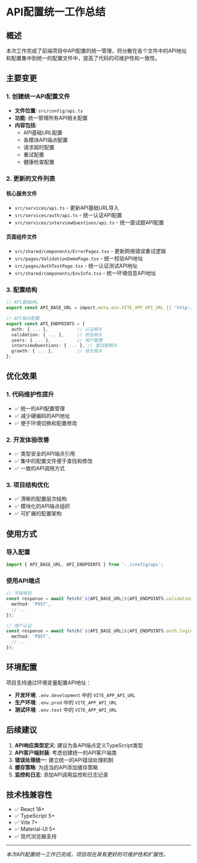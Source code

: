 # API配置统一工作总结

## 概述
本次工作完成了前端项目中API配置的统一管理，将分散在各个文件中的API地址和配置集中到统一的配置文件中，提高了代码的可维护性和一致性。

## 主要变更

### 1. 创建统一API配置文件
- **文件位置**: `src/config/api.ts`
- **功能**: 统一管理所有API相关配置
- **内容包括**:
  - API基础URL配置
  - 各模块API端点配置
  - 请求超时配置
  - 重试配置
  - 健康检查配置

### 2. 更新的文件列表

#### 核心服务文件
- `src/services/api.ts` - 更新API基础URL导入
- `src/services/auth/api.ts` - 统一认证API配置
- `src/services/interviewQuestions/api.ts` - 统一面试题API配置

#### 页面组件文件
- `src/shared/components/ErrorPages.tsx` - 更新网络错误重试逻辑
- `src/pages/ValidationDemoPage.tsx` - 统一校验API地址
- `src/pages/AuthTestPage.tsx` - 统一认证测试API地址
- `src/shared/components/EnvInfo.tsx` - 统一环境信息API地址

### 3. 配置结构

```typescript
// API基础URL
export const API_BASE_URL = import.meta.env.VITE_APP_API_URL || 'http://localhost:8000/api';

// API端点配置
export const API_ENDPOINTS = {
  auth: { ... },           // 认证相关
  validation: { ... },     // 校验相关
  users: { ... },          // 用户管理
  interviewQuestions: { ... }, // 面试题相关
  growth: { ... },         // 成长相关
};
```

## 优化效果

### 1. 代码维护性提升
- ✅ 统一的API配置管理
- ✅ 减少硬编码的API地址
- ✅ 便于环境切换和配置修改

### 2. 开发体验改善
- ✅ 类型安全的API端点引用
- ✅ 集中的配置文件便于查找和修改
- ✅ 一致的API调用方式

### 3. 项目结构优化
- ✅ 清晰的配置层次结构
- ✅ 模块化的API端点组织
- ✅ 可扩展的配置架构

## 使用方式

### 导入配置
```typescript
import { API_BASE_URL, API_ENDPOINTS } from '../config/api';
```

### 使用API端点
```typescript
// 字段校验
const response = await fetch(`${API_BASE_URL}${API_ENDPOINTS.validation.field}`, {
  method: 'POST',
  // ...
});

// 用户认证
const response = await fetch(`${API_BASE_URL}${API_ENDPOINTS.auth.login}`, {
  method: 'POST',
  // ...
});
```

## 环境配置

项目支持通过环境变量配置API地址：

- **开发环境**: `.env.development` 中的 `VITE_APP_API_URL`
- **生产环境**: `.env.prod` 中的 `VITE_APP_API_URL`
- **测试环境**: `.env.test` 中的 `VITE_APP_API_URL`

## 后续建议

1. **API响应类型定义**: 建议为各API端点定义TypeScript类型
2. **API客户端封装**: 考虑创建统一的API客户端类
3. **错误处理统一**: 建立统一的API错误处理机制
4. **缓存策略**: 为适当的API添加缓存策略
5. **监控和日志**: 添加API调用监控和日志记录

## 技术栈兼容性

- ✅ React 18+
- ✅ TypeScript 5+
- ✅ Vite 7+
- ✅ Material-UI 5+
- ✅ 现代浏览器支持

---

*本次API配置统一工作已完成，项目现在具有更好的可维护性和扩展性。*